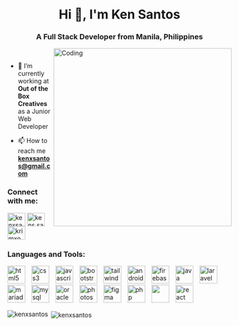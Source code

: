 <h1 align="center">Hi 👋, I'm Ken Santos</h1>
<h3 align="center">A Full Stack Developer from Manila, Philippines</h3>
<img align="right" alt="Coding" width="400" src="https://camo.githubusercontent.com/19db51af5f90f1b152bc0b9078f5fe97053955be5074f03f17019c70345bdcdb/68747470733a2f2f6d69726f2e6d656469756d2e636f6d2f6d61782f313336302f302a37513379765349765f7430696f4a2d5a2e676966">
<br>


- 🌱 I’m currently working at **Out of the Box Creatives** as a Junior Web Developer

- 📫 How to reach me **kenxsantos@gmail.com**

<h3 align="left">Connect with me:</h3>
<p align="left">
<a href="https://linkedin.com/in/kenxsantos" target="blank"><img align="center" src="https://raw.githubusercontent.com/rahuldkjain/github-profile-readme-generator/master/src/images/icons/Social/linked-in-alt.svg" alt="kenxsantos" height="30" width="40" /></a>
<a href="https://fb.com/kens.santos07" target="blank"><img align="center" src="https://raw.githubusercontent.com/rahuldkjain/github-profile-readme-generator/master/src/images/icons/Social/facebook.svg" alt="kens.santos07" height="30" width="40" /></a>
<a href="https://instagram.com/krimxoh" target="blank"><img align="center" src="https://raw.githubusercontent.com/rahuldkjain/github-profile-readme-generator/master/src/images/icons/Social/instagram.svg" alt="krimxoh" height="30" width="40" /></a>
</p>

<h3 align="left">Languages and Tools:</h3>
<p align="left"> 
    <img width="40px" style="padding-right:10px;" src="https://cdn.jsdelivr.net/gh/devicons/devicon@latest/icons/html5/html5-original.svg"  alt="html5"> 
    <img width="40px" style="padding-right:10px;" src="https://cdn.jsdelivr.net/gh/devicons/devicon@latest/icons/css3/css3-original.svg" alt="css3"/>
    <img width="40px" style="padding-right:10px;" src="https://cdn.jsdelivr.net/gh/devicons/devicon@latest/icons/javascript/javascript-original.svg" alt="javascript" /> 
    <img width="40px" style="padding-right:10px;" src="https://cdn.jsdelivr.net/gh/devicons/devicon@latest/icons/bootstrap/bootstrap-original.svg" alt="bootstrap"/> 
    <img width="40px" style="padding-right:10px;" src="https://cdn.jsdelivr.net/gh/devicons/devicon@latest/icons/tailwindcss/tailwindcss-original.svg" alt="tailwind" />
    <img width="40px" style="padding-right:10px;" src="https://cdn.jsdelivr.net/gh/devicons/devicon@latest/icons/android/android-original.svg" alt="android" /> 
    <img width="40px" style="padding-right:10px;" src="https://cdn.jsdelivr.net/gh/devicons/devicon@latest/icons/firebase/firebase-original.svg" alt="firebase" /> 
    <img width="40px" style="padding-right:10px;" src="https://cdn.jsdelivr.net/gh/devicons/devicon@latest/icons/java/java-original.svg" alt="java" /> 
    <img width="40px" style="padding-right:10px;" src="https://cdn.jsdelivr.net/gh/devicons/devicon@latest/icons/laravel/laravel-original.svg" alt="laravel"/> 
    <img width="40px" style="padding-right:10px;" src="https://cdn.jsdelivr.net/gh/devicons/devicon@latest/icons/mariadb/mariadb-original.svg" alt="mariadb" /> 
    <img width="40px" style="padding-right:10px;" src="https://cdn.jsdelivr.net/gh/devicons/devicon@latest/icons/mysql/mysql-original.svg" alt="mysql" /> 
    <img width="40px" style="padding-right:10px;" src="https://cdn.jsdelivr.net/gh/devicons/devicon@latest/icons/oracle/oracle-original.svg" alt="oracle"/> 
    <img width="40px" style="padding-right:10px;" src="https://cdn.jsdelivr.net/gh/devicons/devicon@latest/icons/photoshop/photoshop-original.svg" alt="photoshop"/> 
        <img width="40px" style="padding-right:10px;" src="https://cdn.jsdelivr.net/gh/devicons/devicon@latest/icons/figma/figma-original.svg" alt="figma" />
    <img width="40px" style="padding-right:10px;" src="https://cdn.jsdelivr.net/gh/devicons/devicon@latest/icons/php/php-original.svg" alt="php"/> 
    <img width="40px" style="padding-right:10px;" src="https://cdn.jsdelivr.net/gh/devicons/devicon@latest/icons/postman/postman-original.svg"/> 
    <img width="40px" style="padding-right:10px;" src="https://cdn.jsdelivr.net/gh/devicons/devicon@latest/icons/react/react-original.svg" alt="react"/> 
  </a> 
</p>

<img align="left" src="https://github-readme-stats.vercel.app/api/top-langs?username=kenxsantos&show_icons=true&locale=en&layout=compact&exclude_repo=SneakerStop,blogpost-django" alt="kenxsantos" />


<p>&nbsp;<img align="center" src="https://github-readme-stats.vercel.app/api?username=kenxsantos&show_icons=true&locale=en" alt="kenxsantos" /></p>

